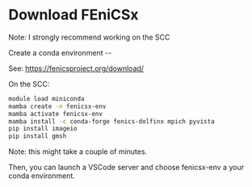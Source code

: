 # Download FEniCSx

Note: I strongly recommend working on the SCC

Create a conda environment -- 

See: https://fenicsproject.org/download/

On the SCC:

```bash
module load miniconda
mamba create -n fenicsx-env
mamba activate fenicsx-env
mamba install -c conda-forge fenics-dolfinx mpich pyvista
pip install imageio
pip install gmsh
```

Note: this might take a couple of minutes. 

Then, you can launch a VSCode server and choose fenicsx-env a your conda environment.
